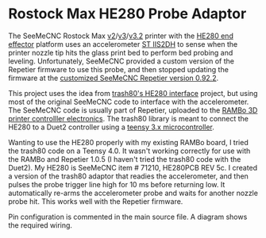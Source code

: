 # Rostock Max HE280 Probe Adaptor

The SeeMeCNC Rostock Max [v2](https://github.com/seemecnc/RostockMAXv2)/[v3](https://github.com/seemecnc/Rostock-MAX-v3)/[v3.2](https://github.com/seemecnc/RostockMaxV3.2) printer with the [HE280 end effector](https://github.com/ultimachine/HE280PCB) platform uses an accelerometer [ST IIS2DH](https://www.st.com/en/mems-and-sensors/iis2dh.html) to sense when the printer nozzle tip hits the glass print bed to perform bed probing and leveling. Unfortunately, SeeMeCNC provided a custom version of the Repetier firmware to use this probe, and then stopped updating the firmware at the [customized SeeMeCNC Repetier version 0.92.2](https://github.com/seemecnc/Firmware).

This project uses the idea from [trash80's HE280 interface](https://github.com/trash80/HE280AccelerometerInterface) project, but using most of the original SeeMeCNC code to interface with the accelerometer. The SeeMeCNC code is usually part of Repetier, uploaded to the [RAMBo 3D printer controlller electronics](https://github.com/ultimachine/RAMBo). The trash80 library is meant to connect the HE280 to a Duet2 controller using a [teensy 3.x microcontroller](https://www.pjrc.com/).

Wanting to use the HE280 properly with my existing RAMBo board, I tried the trash80 code on a Teensy 4.0. It wasn't working correctly for use with the RAMBo and Repetier 1.0.5 (I haven't tried the trash80 code with the Duet2). My HE280 is SeeMeCNC item # 71210, HE280PCB REV 5c. I created a version of the trash80 adaptor that readies the accelerometer, and then pulses the probe trigger line high for 10 ms before returning low. It automatically re-arms the accelerometer probe and waits for another nozzle probe hit. This works well with the Repetier firmware.

Pin configuration is commented in the main source file. A diagram shows the required wiring.
